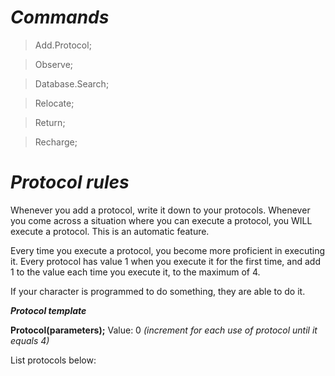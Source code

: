 # *Commands*

> Add.Protocol;

> Observe;

> Database.Search;

> Relocate;

> Return;

> Recharge;

# *Protocol rules*
Whenever you add a protocol, write it down to your protocols. Whenever you come across a situation where you can execute a protocol, you WILL execute a protocol. This is an automatic feature.

Every time you execute a protocol, you become more proficient in executing it. Every protocol has value 1 when you execute it for the first time, and add 1 to the value each time you execute it, to the maximum of 4.

If your character is programmed to do something, they are able to do it. 

*__Protocol template__*

**Protocol(parameters);**
Value: 0 *(increment for each use of protocol until it equals 4)*

List protocols below:

